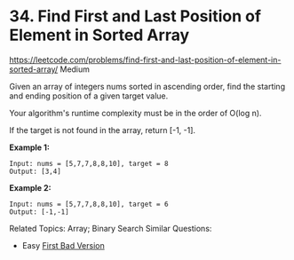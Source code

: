 # 34. Find First and Last Position of Element in Sorted Array
<https://leetcode.com/problems/find-first-and-last-position-of-element-in-sorted-array/>
Medium

Given an array of integers nums sorted in ascending order, find the starting and ending position of a given target value.

Your algorithm's runtime complexity must be in the order of O(log n).

If the target is not found in the array, return [-1, -1].

**Example 1:**

    Input: nums = [5,7,7,8,8,10], target = 8
    Output: [3,4]

**Example 2:**

    Input: nums = [5,7,7,8,8,10], target = 6
    Output: [-1,-1]

Related Topics: Array; Binary Search
Similar Questions: 
* Easy [First Bad Version](https://leetcode.com/problems/first-bad-version/)